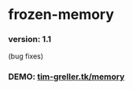 # frozen-memory
### version: 1.1
(bug fixes)
### DEMO: [tim-greller.tk/memory](http://tim-greller.tk/memory)
